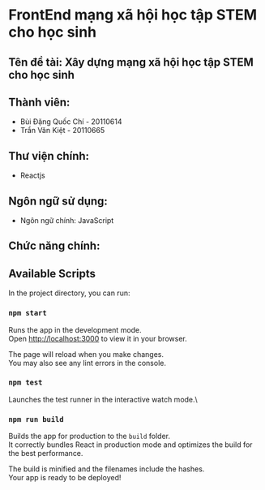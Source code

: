 # FrontEnd mạng xã hội học tập STEM cho học sinh
## Tên đề tài: Xây dựng mạng xã hội học tập STEM cho học sinh
## Thành viên:
* Bùi Đặng Quốc Chí - 20110614
* Trần Văn Kiệt - 20110665

## Thư viện chính:
* Reactjs

## Ngôn ngữ sử dụng:
* Ngôn ngữ chính: JavaScript
## Chức năng chính: 


## Available Scripts

In the project directory, you can run:

### `npm start`

Runs the app in the development mode.\
Open [http://localhost:3000](http://localhost:3000) to view it in your browser.

The page will reload when you make changes.\
You may also see any lint errors in the console.

### `npm test`

Launches the test runner in the interactive watch mode.\


### `npm run build`

Builds the app for production to the `build` folder.\
It correctly bundles React in production mode and optimizes the build for the best performance.

The build is minified and the filenames include the hashes.\
Your app is ready to be deployed!







